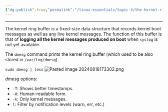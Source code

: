 ```yaml
---
{"dg-publish":true,"permalink":"/linux-essentials/topic-4/the-kernel-ring-buffer/","noteIcon":"1"}
---
```


---
The kernel ring buffer is a fixed-size data structure that records kernel boot messages as well as any live kernel messages. The function of this buffer is that of **logging all the kernel messages produced on boot** when `syslog` is not yet available.

The `dmesg` command prints the kernel ring buffer (which used to be also stored in `/var/log/dmesg`).

`sudo dmesg | less`
![Pasted image 20240818173302.png](/img/user/Linux%20Essentials/Topic%204/Topic4%20reference%20images/Pasted%20image%2020240818173302.png)

_dmesg_ options:
- `-T`: Shows better timestamps.
- `-H`: Human-readable form.
- `-k`: Only kernel messages.
- `l`: Filter by notification levels (warn, err, etc.)


